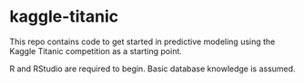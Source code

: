 # kaggle-titanic

This repo contains code to get started in predictive modeling using the Kaggle Titanic competition as a starting point.

R and RStudio are required to begin. Basic database knowledge is assumed.
